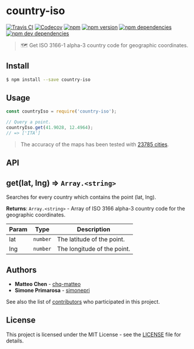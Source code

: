# country-iso
[![Travis CI](https://travis-ci.org/simonepri/country-iso.svg?branch=master)](https://travis-ci.org/simonepri/country-iso) [![Codecov](https://img.shields.io/codecov/c/github/simonepri/country-iso/master.svg)](https://codecov.io/gh/simonepri/country-iso) [![npm](https://img.shields.io/npm/dm/country-iso.svg)](https://www.npmjs.com/package/country-iso) [![npm version](https://img.shields.io/npm/v/country-iso.svg)](https://www.npmjs.com/package/country-iso) [![npm dependencies](https://david-dm.org/simonepri/country-iso.svg)](https://david-dm.org/simonepri/country-iso) [![npm dev dependencies](https://david-dm.org/simonepri/country-iso/dev-status.svg)](https://david-dm.org/simonepri/country-iso#info=devDependencies)
> 🗺 Get ISO 3166-1 alpha-3 country code for geographic coordinates.

## Install
```bash
$ npm install --save country-iso
```

## Usage
```javascript
const countryIso = require('country-iso');

// Query a point.
countryIso.get(41.9028, 12.4964);
// => ['ITA']
```

> The accuracy of the maps has been tested with [23785 cities](fixtures/cities.geo.json).

## API
## get(lat, lng) ⇒ <code>Array.&lt;string&gt;</code>
Searches for every country which contains the point (lat, lng).

**Returns**: <code>Array.&lt;string&gt;</code> - Array of ISO 3166 alpha-3 country code for the geographic
 coordinates.  

| Param | Type | Description |
| --- | --- | --- |
| lat | <code>number</code> | The latitude of the point. |
| lng | <code>number</code> | The longitude of the point. |

## Authors
* **Matteo Chen** - [chq-matteo](https://github.com/chq-matteo)
* **Simone Primarosa** - [simonepri](https://github.com/simonepri)

See also the list of [contributors](https://github.com/simonepri/world-country/contributors) who participated in this project.

## License
This project is licensed under the MIT License - see the [LICENSE](LICENSE) file for details.
